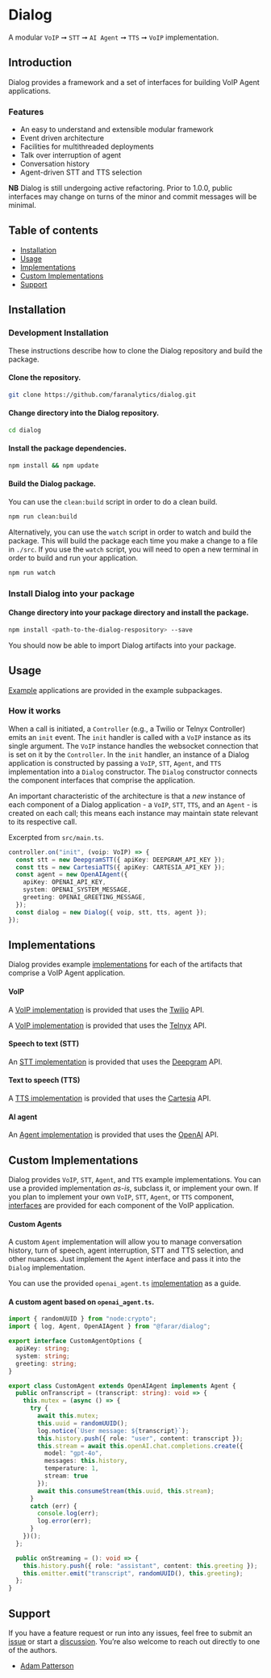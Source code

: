 # Dialog

A modular `VoIP` ➞ `STT` ➞ `AI Agent` ➞ `TTS` ➞ `VoIP` implementation.

## Introduction

Dialog provides a framework and a set of interfaces for building VoIP Agent applications.

### Features

- An easy to understand and extensible modular framework
- Event driven architecture
- Facilities for multithreaded deployments
- Talk over interruption of agent
- Conversation history
- Agent-driven STT and TTS selection

**NB** Dialog is still undergoing active refactoring. Prior to 1.0.0, public interfaces may change on turns of the minor and commit messages will be minimal.

## Table of contents

- [Installation](#installation)
- [Usage](#usage)
- [Implementations](#implementations)
- [Custom Implementations](#custom-implementations)
- [Support](#support)

## Installation

### Development Installation

These instructions describe how to clone the Dialog repository and build the package.

#### Clone the repository.

```bash
git clone https://github.com/faranalytics/dialog.git
```

#### Change directory into the Dialog repository.

```bash
cd dialog
```

#### Install the package dependencies.

```bash
npm install && npm update
```

#### Build the Dialog package.

You can use the `clean:build` script in order to do a clean build.

```bash
npm run clean:build
```

Alternatively, you can use the `watch` script in order to watch and build the package. This will build the package each time you make a change to a file in `./src`. If you use the `watch` script, you will need to open a new terminal in order to build and run your application.

```bash
npm run watch
```

### Install Dialog into your package

#### Change directory into your package directory and install the package.

```bash
npm install <path-to-the-dialog-respository> --save
```

You should now be able to import Dialog artifacts into your package.

## Usage

[Example](https://github.com/faranalytics/dialog/tree/main/examples) applications are provided in the example subpackages.

### How it works

When a call is initiated, a `Controller` (e.g., a Twilio or Telnyx Controller) emits an `init` event.  The `init` handler is called with a `VoIP` instance as its single argument. The `VoIP` instance handles the websocket connection that is set on it by the `Controller`. In the `init` handler, an instance of a Dialog application is constructed by passing a `VoIP`, `STT`, `Agent`, and `TTS` implementation into a `Dialog` constructor. The `Dialog` constructor connects the component interfaces that comprise the application.

An important characteristic of the architecture is that a _new_ instance of each component of a Dialog application - a `VoIP`, `STT`, `TTS`, and an `Agent` - is created on each call; this means each instance may maintain state relevant to its respective call.

Excerpted from `src/main.ts`.

```ts
controller.on("init", (voip: VoIP) => {
  const stt = new DeepgramSTT({ apiKey: DEEPGRAM_API_KEY });
  const tts = new CartesiaTTS({ apiKey: CARTESIA_API_KEY });
  const agent = new OpenAIAgent({
    apiKey: OPENAI_API_KEY,
    system: OPENAI_SYSTEM_MESSAGE,
    greeting: OPENAI_GREETING_MESSAGE,
  });
  const dialog = new Dialog({ voip, stt, tts, agent });
});
```

## Implementations

Dialog provides example [implementations](https://github.com/faranalytics/dialog/tree/main/src/implementations) for each of the artifacts that comprise a VoIP Agent application.

#### VoIP

A [VoIP implementation](https://github.com/faranalytics/dialog/tree/main/src/implementations/voip/twilio) is provided that uses the [Twilio](https://twilio.com/) API.

A [VoIP implementation](https://github.com/faranalytics/dialog/tree/main/src/implementations/voip/telnyx) is provided that uses the [Telnyx](https://telnyx.com/) API.

#### Speech to text (STT)

An [STT implementation](https://github.com/faranalytics/dialog/blob/main/src/implementations/stt/deepgram/deepgram_stt.ts) is provided that uses the [Deepgram](https://deepgram.com/) API.

#### Text to speech (TTS)

A [TTS implementation](https://github.com/faranalytics/dialog/blob/main/src/implementations/tts/cartesia/cartesia_tts.ts) is provided that uses the [Cartesia](https://cartesia.ai/) API.

#### AI agent

An [Agent implementation](https://github.com/faranalytics/dialog/blob/main/src/implementations/agent/openai/openai_agent.ts) is provided that uses the [OpenAI](https://platform.openai.com/docs/overview) API.

## Custom Implementations

Dialog provides `VoIP`, `STT`, `Agent`, and `TTS` example implementations. You can use a provided implementation _as-is_, subclass it, or implement your own. If you plan to implement your own `VoIP`, `STT`, `Agent`, or `TTS` component, [interfaces](https://github.com/faranalytics/dialog/tree/main/src/interfaces) are provided for each component of the VoIP application.

#### Custom Agents

A custom `Agent` implementation will allow you to manage conversation history, turn of speech, agent interruption, STT and TTS selection, and other nuances. Just implement the `Agent` interface and pass it into the `Dialog` implementation.

You can use the provided `openai_agent.ts` [implementation](https://github.com/faranalytics/dialog/blob/main/src/implementations/agent/openai/openai_agent.ts) as a guide.

#### A custom agent based on `openai_agent.ts`.

```ts
import { randomUUID } from "node:crypto";
import { log, Agent, OpenAIAgent } from "@farar/dialog";

export interface CustomAgentOptions {
  apiKey: string;
  system: string;
  greeting: string;
}

export class CustomAgent extends OpenAIAgent implements Agent {
  public onTranscript = (transcript: string): void => {
    this.mutex = (async () => {
      try {
        await this.mutex;
        this.uuid = randomUUID();
        log.notice(`User message: ${transcript}`);
        this.history.push({ role: "user", content: transcript });
        this.stream = await this.openAI.chat.completions.create({
          model: "gpt-4o",
          messages: this.history,
          temperature: 1,
          stream: true
        });
        await this.consumeStream(this.uuid, this.stream);
      }
      catch (err) {
        console.log(err);
        log.error(err);
      }
    })();
  };

  public onStreaming = (): void => {
    this.history.push({ role: "assistant", content: this.greeting });
    this.emitter.emit("transcript", randomUUID(), this.greeting);
  };
}
```

## Support

If you have a feature request or run into any issues, feel free to submit an [issue](https://github.com/faranalytics/dialog/issues) or start a [discussion](https://github.com/faranalytics/dialog/discussions). You’re also welcome to reach out directly to one of the authors.

- [Adam Patterson](https://github.com/adamjpatterson)
